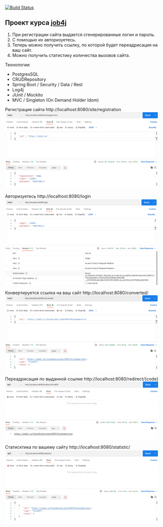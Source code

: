 [![Build Status](https://travis-ci.com/KirillBelyaev74/job4j_url_shortcut.svg?branch=master)](https://travis-ci.com/KirillBelyaev74/job4j_url_shortcut)

## Проект курса [job4j](http://job4j.ru)

1. При регистрации сайта выдается сгенерированные логин и пароль.
2. С помощью их авторизуетесь. 
3. Теперь можно получить ссылку, по которой будет переадрисация на ваш сайт.
4. Можно получить статистику количества вызовов сайта. 

Технологии:
- PostgresSQL
- CRUDRepository
- Spring Boot / Security / Data / Rest
- Log4j
- JUnit / Mockito
- MVC / Singleton (On Demand Holder Idom)

Регистрация сайта http://localhost:8080/site/registration
![screenshot of sample](screenshot/1.png)

Авторизуетесь http://localhost:8080/login
![screenshot of sample](screenshot/2.png)

Конвертируется ссылка на ваш сайт http://localhost:8080/converted/
![screenshot of sample](screenshot/3.png)

Переадрисация по выданной ссылке http://localhost:8080/redirect/{code}
![screenshot of sample](screenshot/4.png)

Статисктика по вашему сайту http://localhost:8080/statistic/
![screenshot of sample](screenshot/5.png)
